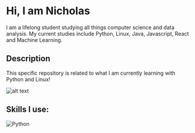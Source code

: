 # Hi, I am Nicholas

I am a lifelong student studying all things computer science and data analysis. My current studies include Python, Linux, Java, Javascript, React and Machine Learning.

## Description

This specific repository is related to what I am currently learning with Python and Linux!

![alt text](https://media0.giphy.com/media/fwbZnTftCXVocKzfxR/giphy.gif?cid=ecf05e476d74c3a0cc38ca22b376230ad1fd2c11d0ec5c27&rid=giphy.gif&ct=g)

## Skills I use:

![Python](https://img.shields.io/badge/python-3670A0?style=for-the-badge&logo=python&logoColor=ffdd54)
